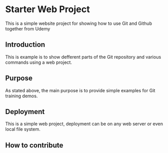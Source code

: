 # Starter Web Project

This is a simple website project for showing how to use Git and Github together from Udemy

## Introduction

This is example is to show defferent parts of the Git repository and various commands using a web project.

## Purpose

As stated above, the main purpose is to provide simple examples for Git training demos.

## Deployment

This is a simple web project, deployment can be on any web server or even local file system.

## How to contribute
